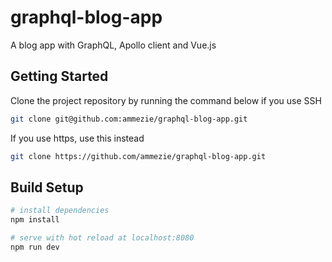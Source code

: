 # graphql-blog-app

A blog app with GraphQL, Apollo client and Vue.js

## Getting Started

Clone the project repository by running the command below if you use SSH

```bash
git clone git@github.com:ammezie/graphql-blog-app.git
```

If you use https, use this instead

```bash
git clone https://github.com/ammezie/graphql-blog-app.git
```

## Build Setup

``` bash
# install dependencies
npm install

# serve with hot reload at localhost:8080
npm run dev